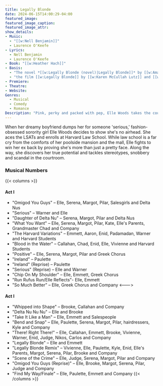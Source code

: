 ```yaml
---
title: Legally Blonde
date: 2024-06-15T14:00:29-04:00
featured_image:
featured_image_caption: 
featured_image_attr:
show_details: 
- Music:
  - "[[w:Nell Benjamin]]"
  - Laurence O'Keefe
- Lyrics:
  - Nell Benjamin
  - Laurence O'Keefe
- Book: "[[w:Heather Hach]]"
- Basis: 
  - "The novel *[[w:Legally Blonde (novel)|Legally Blonde]]* by [[w:Amanda Brown (novelist)|Amanda Brown]]"
  - "the film [[w:Legally Blonde]] by [[w:Karen McCullah Lutz]] and [[w:Kirsten Smith (writer)|Kirsten Smith]]"
- Premiere: 
- Theatre: 
- Website: 
Genres:
  - Musical
  - Comedy
  - Romance
Description: "Pink, perky and packed with pep, Elle Woods takes the courtroom by storm, proving you can solve legal conundrums in style."
---
```

When her dreamy boyfriend dumps her for someone 'serious,' fashion-obsessed sorority girl Elle Woods decides to show she's no airhead. She aces the LSATs and enrolls at Harvard Law School. While law school is a far cry from the comforts of her poolside mansion and the mall, Elle fights to win her ex back by proving she's more than just a pretty face. Along the way, she discovers her true potential and tackles stereotypes, snobbery and scandal in the courtroom.

### Musical Numbers
{{< columns >}} 
#### Act I
- "Omigod You Guys" – Elle, Serena, Margot, Pilar, Salesgirls and Delta Nus
- "Serious" – Warner and Elle
- "Daughter of Delta Nu" – Serena, Margot, Pilar and Delta Nus
- "What You Want" – Elle, Serena, Margot, Pilar, Kate, Elle's Parents, Grandmaster Chad and Company
- "The Harvard Variations" – Emmett, Aaron, Enid, Padamadan, Warner and Harvard Students
- "Blood in the Water" – Callahan, Chad, Enid, Elle, Vivienne and Harvard Students
- "Positive" – Elle, Serena, Margot, Pilar and Greek Chorus
- "Ireland" – Paulette
- "Ireland" (Reprise) – Paulette
- "Serious" (Reprise) – Elle and Warner
- "Chip On My Shoulder" – Elle, Emmett, Greek Chorus
- "Run Rufus Run/Elle Reflects"- Elle, Emmett
- "So Much Better" – Elle, Greek Chorus and Company
<--->
#### Act I
- "Whipped into Shape" – Brooke, Callahan and Company
- "Delta Nu Nu Nu" – Elle and Brooke
- "Take It Like a Man" – Elle, Emmett and Salespeople
- "Bend and Snap" – Elle, Paulette, Serena, Margot, Pilar, hairdressers, Kyle and Company
- "There! Right There!" – Elle, Callahan, Emmett, Brooke, Vivienne, Warner, Enid, Judge, Nikos, Carlos and Company
- "Legally Blonde" – Elle and Emmett
- "Legally Blonde Remix" – Vivienne, Elle, Paulette, Kyle, Enid, Elle's Parents, Margot, Serena, Pilar, Brooke and Company
- "Scene of the Crime" – Elle, Judge, Serena, Margot, Pilar and Company
- "Omigod You Guys (Reprise)" – Elle, Brooke, Margot, Serena, Pilar, Judge and Company
- "Find My Way/Finale" – Elle, Paulette, Emmett and Company
{{< /columns >}}
